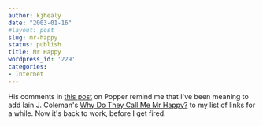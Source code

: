 ```yaml
---
author: kjhealy
date: "2003-01-16"
#layout: post
slug: mr-happy
status: publish
title: Mr Happy
wordpress_id: '229'
categories:
- Internet
---
```


His comments in [this post](http://fiachra.soc.arizona.edu/blog/archives/000235.html#000235) on Popper remind me that I've been meaning to add Iain J. Coleman's [Why Do They Call Me Mr Happy?](http://www.iainjcoleman.net/mrhappy/ "Why Do They Call Me Mr Happy?") to my list of links for a while. Now it's back to work, before I get fired.
